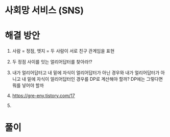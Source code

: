 # 사회망 서비스 (SNS)

# 해결 방안

1. 사람 = 정점, 엣지 = 두 사람이 서로 친구 관계임을 표현

2. 두 정점 사이를 잇는 얼리어답터를 찾아라!?

3. 내가 얼리어답터고 내 밑에 자식이 얼리어답터가 아닌 경우와 내가 얼리어답터가 아니고 내 밑에 자식이 얼리어답터인 경우를 DP로 계산해야 할까? DP에는 그렇다면 뭐를 넣어야 할까

4. https://gre-eny.tistory.com/17

5. 

# 풀이